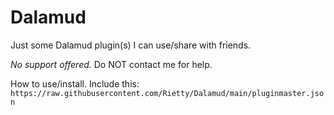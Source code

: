 # Dalamud
Just some Dalamud plugin(s) I can use/share with friends. 

*No support offered.* Do NOT contact me for help. 

How to use/install. Include this:
`https://raw.githubusercontent.com/Rietty/Dalamud/main/pluginmaster.json`
